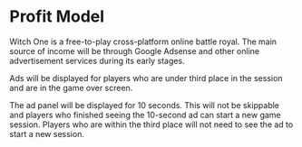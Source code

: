 # Profit Model

Witch One is a free-to-play cross-platform online battle royal. The main source of income will be through Google Adsense and other online advertisement services during its early stages.

Ads will be displayed for players who are under third place in the session and are in the game over screen.

The ad panel will be displayed for 10 seconds. This will not be skippable and players who finished seeing the 10-second ad can start a new game session. Players who are within the third place will not need to see the ad to start a new session.

